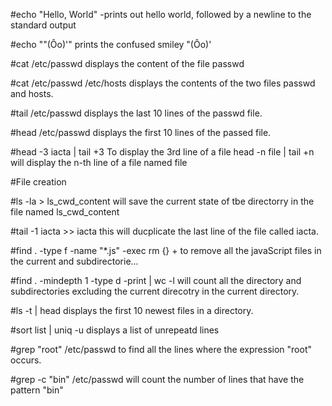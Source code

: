 #echo "Hello, World"
-prints out hello world, followed by a newline to the standard output

#echo "\"(Ôo)'"
prints the confused smiley "(Ôo)'

#cat /etc/passwd
displays the content of the file passwd

#cat /etc/passwd /etc/hosts
displays the contents of the two files passwd and hosts.

#tail /etc/passwd
displays the last 10 lines of the passwd file.

#head /etc/passwd
displays the first 10 lines of the passed file.

#head -3 iacta | tail +3
To display the 3rd line of a file
head -n file | tail +n will display the n-th line of a file named file

#File creation

#ls -la > ls_cwd_content
will save the current state of tbe directorry in the file named ls_cwd_content

#tail -1 iacta >> iacta
this will ducplicate the last line of the file called iacta.


#find . -type f -name "*.js" -exec  rm {} +
to remove all the javaScript files in the current and subdirectorie...

#find . -mindepth 1 -type d -print | wc -l
will count all the directory and subdirectories excluding the current direcotry in the current directory.

#ls -t | head
displays the first 10 newest files in a directory.

#sort list | uniq -u
displays a list of unrepeatd lines

#grep "root" /etc/passwd
to find all the lines where the expression "root" occurs.

#grep -c "bin" /etc/passwd
will count the number of lines that have the pattern "bin"
